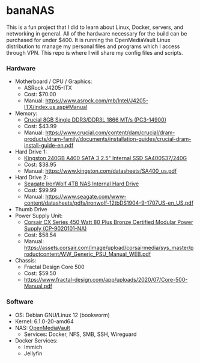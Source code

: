 # banaNAS
This is a fun project that I did to learn about Linux, Docker, servers, and networking in general. All of the hardware necessary for the build can be purchased for under $400. It is running the OpenMediaVault Linux distribution to manage my personal files and programs which I access through VPN. This repo is where I will share my config files and scripts.

### Hardware
- Motherboard / CPU / Graphics: 
	- ASRock J4205-ITX
	- Cost: $70.00
	- Manual: https://www.asrock.com/mb/Intel/J4205-ITX/index.us.asp#Manual
- Memory:
	- [Crucial 8GB Single DDR3/DDR3L 1866 MT/s (PC3-14900)](https://www.amazon.com/gp/product/B00LTV2BBK/ref=ppx_od_dt_b_asin_title_s01?ie=UTF8&psc=1)
	- Cost: $43.99
	- Manual: https://www.crucial.com/content/dam/crucial/dram-products/dram-family/documents/installation-guides/crucial-dram-install-guide-en.pdf
- Hard Drive 1: 
	- [Kingston 240GB A400 SATA 3 2.5" Internal SSD SA400S37/240G](https://www.amazon.com/gp/product/B01N5IB20Q/ref=ppx_od_dt_b_asin_title_s00?ie=UTF8&psc=1)
	- Cost: $38.95
	- Manual: https://www.kingston.com/datasheets/SA400_us.pdf
- Hard Drive 2: 
	- [Seagate IronWolf 4TB NAS Internal Hard Drive](https://www.amazon.com/gp/product/B07H289S79/ref=ppx_od_dt_b_asin_title_s01?ie=UTF8&psc=1)
	- Cost: $99.99
	- Manual: https://www.seagate.com/www-content/datasheets/pdfs/ironwolf-12tbDS1904-9-1707US-en_US.pdf
- Thumb Drive
- Power Supply Unit:
	- [Corsair CX Series 450 Watt 80 Plus Bronze Certified Modular Power Supply (CP-9020101-NA)](https://www.amazon.com/gp/product/B01B72VXE6/ref=ppx_od_dt_b_asin_title_s00?ie=UTF8&psc=1)
	- Cost: $58.54
	- Manual: https://assets.corsair.com/image/upload/corsairmedia/sys_master/productcontent/WW_Generic_PSU_Manual_WEB.pdf
- Chassis:
	- Fractal Design Core 500
	- Cost: $59.50
	- https://www.fractal-design.com/app/uploads/2020/07/Core-500-Manual.pdf

### Software
- OS: Debian GNU/Linux 12 (bookworm)
- Kernel: 6.1.0-20-amd64
- NAS: [OpenMediaVault](https://www.openmediavault.org/download.html)
	- Services: Docker, NFS, SMB, SSH, Wireguard
- Docker Services:
	- Immich
	- Jellyfin
